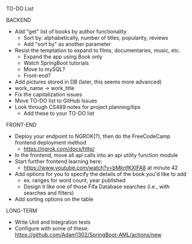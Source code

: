 TO-DO List

BACKEND
- Add "get" list of books by author functionality
  - Sort by: alphabetically, number of titles, popularity, reviews
  - Add "sort by" as another parameter
- Resist the temptation to expand to films, documentaries, music, etc.
  - Expand the app using Book only
  - Watch SpringBoot tutorials
  - Move to mySQL?
  - Front-end?
- Add pictures stored in DB (later, this seems more advanced)
- work_name -> work_title
- Fix the capitalization issues
- Move TO-DO list to GitHub Issues
- Look through CS489 notes for project planning/tips
  - Add these to your TO-DO list

FRONT-END
- Deploy your endpoint to NGROK(?), then do the FreeCodeCamp frontend deployment method
  - https://ngrok.com/docs/http/
- In the frontend, move all api calls into an api utility function module
- Start further frontend learning here:
  - https://www.youtube.com/watch?v=bMknfKXIFA8 at minute 42
- Add options for you to specify the details of the book you'd like to add
  - ex. ranges for word count, year published
  - Design it like one of those Fifa Database searches (i.e., with searches and filters)
- Add sorting options on the table


LONG-TERM
- Write Unit and Integration tests
- Configure with some of these: https://github.com/Adam1302/SpringBoot-AML/actions/new